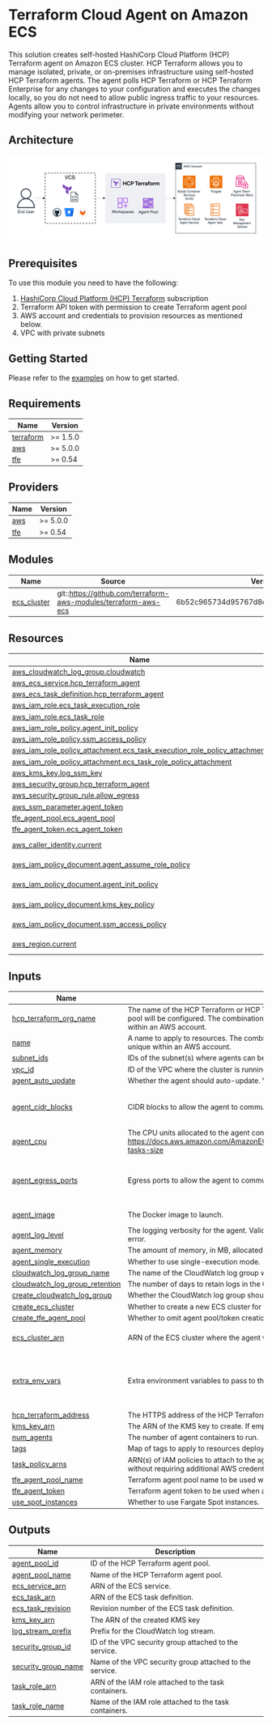 <!-- BEGIN_TF_DOCS -->
# Terraform Cloud Agent on Amazon ECS

This solution creates self-hosted HashiCorp Cloud Platform (HCP) Terraform agent on Amazon ECS cluster. HCP Terraform allows you to manage isolated, private, or on-premises infrastructure using self-hosted HCP Terraform agents. The agent polls HCP Terraform or HCP Terraform Enterprise for any changes to your configuration and executes the changes locally, so you do not need to allow public ingress traffic to your resources. Agents allow you to control infrastructure in private environments without modifying your network perimeter.

## Architecture

![Terraform Cloud Agent on Amazon ECS architecture](/assets/architecture.png)

## Prerequisites

To use this module you need to have the following:
1. [HashiCorp Cloud Platform (HCP) Terraform](https://www.hashicorp.com/products/terraform) subscription
2. Terraform API token with permission to create Terraform agent pool
3. AWS account and credentials to provision resources as mentioned below.
4. VPC with private subnets

## Getting Started

Please refer to the [examples](./examples/basic) on how to get started.

## Requirements

| Name | Version |
|------|---------|
| <a name="requirement_terraform"></a> [terraform](#requirement\_terraform) | >= 1.5.0 |
| <a name="requirement_aws"></a> [aws](#requirement\_aws) | >= 5.0.0 |
| <a name="requirement_tfe"></a> [tfe](#requirement\_tfe) | >= 0.54 |

## Providers

| Name | Version |
|------|---------|
| <a name="provider_aws"></a> [aws](#provider\_aws) | >= 5.0.0 |
| <a name="provider_tfe"></a> [tfe](#provider\_tfe) | >= 0.54 |

## Modules

| Name | Source | Version |
|------|--------|---------|
| <a name="module_ecs_cluster"></a> [ecs\_cluster](#module\_ecs\_cluster) | git::https://github.com/terraform-aws-modules/terraform-aws-ecs | 6b52c965734d95767d8e20d965afcd0db29dae5e |

## Resources

| Name | Type |
|------|------|
| [aws_cloudwatch_log_group.cloudwatch](https://registry.terraform.io/providers/hashicorp/aws/latest/docs/resources/cloudwatch_log_group) | resource |
| [aws_ecs_service.hcp_terraform_agent](https://registry.terraform.io/providers/hashicorp/aws/latest/docs/resources/ecs_service) | resource |
| [aws_ecs_task_definition.hcp_terraform_agent](https://registry.terraform.io/providers/hashicorp/aws/latest/docs/resources/ecs_task_definition) | resource |
| [aws_iam_role.ecs_task_execution_role](https://registry.terraform.io/providers/hashicorp/aws/latest/docs/resources/iam_role) | resource |
| [aws_iam_role.ecs_task_role](https://registry.terraform.io/providers/hashicorp/aws/latest/docs/resources/iam_role) | resource |
| [aws_iam_role_policy.agent_init_policy](https://registry.terraform.io/providers/hashicorp/aws/latest/docs/resources/iam_role_policy) | resource |
| [aws_iam_role_policy.ssm_access_policy](https://registry.terraform.io/providers/hashicorp/aws/latest/docs/resources/iam_role_policy) | resource |
| [aws_iam_role_policy_attachment.ecs_task_execution_role_policy_attachment](https://registry.terraform.io/providers/hashicorp/aws/latest/docs/resources/iam_role_policy_attachment) | resource |
| [aws_iam_role_policy_attachment.ecs_task_role_policy_attachment](https://registry.terraform.io/providers/hashicorp/aws/latest/docs/resources/iam_role_policy_attachment) | resource |
| [aws_kms_key.log_ssm_key](https://registry.terraform.io/providers/hashicorp/aws/latest/docs/resources/kms_key) | resource |
| [aws_security_group.hcp_terraform_agent](https://registry.terraform.io/providers/hashicorp/aws/latest/docs/resources/security_group) | resource |
| [aws_security_group_rule.allow_egress](https://registry.terraform.io/providers/hashicorp/aws/latest/docs/resources/security_group_rule) | resource |
| [aws_ssm_parameter.agent_token](https://registry.terraform.io/providers/hashicorp/aws/latest/docs/resources/ssm_parameter) | resource |
| [tfe_agent_pool.ecs_agent_pool](https://registry.terraform.io/providers/hashicorp/tfe/latest/docs/resources/agent_pool) | resource |
| [tfe_agent_token.ecs_agent_token](https://registry.terraform.io/providers/hashicorp/tfe/latest/docs/resources/agent_token) | resource |
| [aws_caller_identity.current](https://registry.terraform.io/providers/hashicorp/aws/latest/docs/data-sources/caller_identity) | data source |
| [aws_iam_policy_document.agent_assume_role_policy](https://registry.terraform.io/providers/hashicorp/aws/latest/docs/data-sources/iam_policy_document) | data source |
| [aws_iam_policy_document.agent_init_policy](https://registry.terraform.io/providers/hashicorp/aws/latest/docs/data-sources/iam_policy_document) | data source |
| [aws_iam_policy_document.kms_key_policy](https://registry.terraform.io/providers/hashicorp/aws/latest/docs/data-sources/iam_policy_document) | data source |
| [aws_iam_policy_document.ssm_access_policy](https://registry.terraform.io/providers/hashicorp/aws/latest/docs/data-sources/iam_policy_document) | data source |
| [aws_region.current](https://registry.terraform.io/providers/hashicorp/aws/latest/docs/data-sources/region) | data source |

## Inputs

| Name | Description | Type | Default | Required |
|------|-------------|------|---------|:--------:|
| <a name="input_hcp_terraform_org_name"></a> [hcp\_terraform\_org\_name](#input\_hcp\_terraform\_org\_name) | The name of the HCP Terraform or HCP Terraform Enterprise organization where the agent pool will be configured. The combination of `hcp_terraform_org_name` and `name` must be unique within an AWS account. | `string` | n/a | yes |
| <a name="input_name"></a> [name](#input\_name) | A name to apply to resources. The combination of `name` and `hcp_terraform_org_name` must be unique within an AWS account. | `string` | n/a | yes |
| <a name="input_subnet_ids"></a> [subnet\_ids](#input\_subnet\_ids) | IDs of the subnet(s) where agents can be deployed | `list(string)` | n/a | yes |
| <a name="input_vpc_id"></a> [vpc\_id](#input\_vpc\_id) | ID of the VPC where the cluster is running. | `string` | n/a | yes |
| <a name="input_agent_auto_update"></a> [agent\_auto\_update](#input\_agent\_auto\_update) | Whether the agent should auto-update. Valid values are minor, patch, and disabled. | `string` | `"minor"` | no |
| <a name="input_agent_cidr_blocks"></a> [agent\_cidr\_blocks](#input\_agent\_cidr\_blocks) | CIDR blocks to allow the agent to communicate with the HCP Terraform instance. | `list(string)` | <pre>[<br>  "0.0.0.0/0"<br>]</pre> | no |
| <a name="input_agent_cpu"></a> [agent\_cpu](#input\_agent\_cpu) | The CPU units allocated to the agent container(s). See https://docs.aws.amazon.com/AmazonECS/latest/developerguide/AWS_Fargate.html#fargate-tasks-size | `number` | `256` | no |
| <a name="input_agent_egress_ports"></a> [agent\_egress\_ports](#input\_agent\_egress\_ports) | Egress ports to allow the agent to communicate with the HCP Terraform instance. | `set(string)` | <pre>[<br>  "443",<br>  "7146"<br>]</pre> | no |
| <a name="input_agent_image"></a> [agent\_image](#input\_agent\_image) | The Docker image to launch. | `string` | `"hashicorp/tfc-agent:latest"` | no |
| <a name="input_agent_log_level"></a> [agent\_log\_level](#input\_agent\_log\_level) | The logging verbosity for the agent. Valid values are trace, debug, info (default), warn, and error. | `string` | `"info"` | no |
| <a name="input_agent_memory"></a> [agent\_memory](#input\_agent\_memory) | The amount of memory, in MB, allocated to the agent container(s). | `number` | `512` | no |
| <a name="input_agent_single_execution"></a> [agent\_single\_execution](#input\_agent\_single\_execution) | Whether to use single-execution mode. | `bool` | `true` | no |
| <a name="input_cloudwatch_log_group_name"></a> [cloudwatch\_log\_group\_name](#input\_cloudwatch\_log\_group\_name) | The name of the CloudWatch log group where agent logs will be sent. | `string` | `"/hcp/hcp-terraform-agent"` | no |
| <a name="input_cloudwatch_log_group_retention"></a> [cloudwatch\_log\_group\_retention](#input\_cloudwatch\_log\_group\_retention) | The number of days to retain logs in the CloudWatch log group. | `number` | `365` | no |
| <a name="input_create_cloudwatch_log_group"></a> [create\_cloudwatch\_log\_group](#input\_create\_cloudwatch\_log\_group) | Whether the CloudWatch log group should be created. | `bool` | `true` | no |
| <a name="input_create_ecs_cluster"></a> [create\_ecs\_cluster](#input\_create\_ecs\_cluster) | Whether to create a new ECS cluster for the agent. | `bool` | `true` | no |
| <a name="input_create_tfe_agent_pool"></a> [create\_tfe\_agent\_pool](#input\_create\_tfe\_agent\_pool) | Whether to omit agent pool/token creation | `bool` | `true` | no |
| <a name="input_ecs_cluster_arn"></a> [ecs\_cluster\_arn](#input\_ecs\_cluster\_arn) | ARN of the ECS cluster where the agent will be deployed. | `string` | `"arn:aws:ecs:us-west-2:000000000000:cluster/ecs-basic"` | no |
| <a name="input_extra_env_vars"></a> [extra\_env\_vars](#input\_extra\_env\_vars) | Extra environment variables to pass to the agent container. | <pre>list(object({<br>    name  = string<br>    value = string<br>  }))</pre> | `[]` | no |
| <a name="input_hcp_terraform_address"></a> [hcp\_terraform\_address](#input\_hcp\_terraform\_address) | The HTTPS address of the HCP Terraform or HCP Terraform Enterprise instance. | `string` | `"https://app.terraform.io"` | no |
| <a name="input_kms_key_arn"></a> [kms\_key\_arn](#input\_kms\_key\_arn) | The ARN of the KMS key to create. If empty, a new key will be created. | `string` | `""` | no |
| <a name="input_num_agents"></a> [num\_agents](#input\_num\_agents) | The number of agent containers to run. | `number` | `1` | no |
| <a name="input_tags"></a> [tags](#input\_tags) | Map of tags to apply to resources deployed by this solution. | `map(any)` | `null` | no |
| <a name="input_task_policy_arns"></a> [task\_policy\_arns](#input\_task\_policy\_arns) | ARN(s) of IAM policies to attach to the agent task. Determines what actions the agent can take without requiring additional AWS credentials. | `list(string)` | `[]` | no |
| <a name="input_tfe_agent_pool_name"></a> [tfe\_agent\_pool\_name](#input\_tfe\_agent\_pool\_name) | Terraform agent pool name to be used when agent creation is omitted | `string` | `""` | no |
| <a name="input_tfe_agent_token"></a> [tfe\_agent\_token](#input\_tfe\_agent\_token) | Terraform agent token to be used when agent creation is omitted | `string` | `""` | no |
| <a name="input_use_spot_instances"></a> [use\_spot\_instances](#input\_use\_spot\_instances) | Whether to use Fargate Spot instances. | `bool` | `false` | no |

## Outputs

| Name | Description |
|------|-------------|
| <a name="output_agent_pool_id"></a> [agent\_pool\_id](#output\_agent\_pool\_id) | ID of the HCP Terraform agent pool. |
| <a name="output_agent_pool_name"></a> [agent\_pool\_name](#output\_agent\_pool\_name) | Name of the HCP Terraform agent pool. |
| <a name="output_ecs_service_arn"></a> [ecs\_service\_arn](#output\_ecs\_service\_arn) | ARN of the ECS service. |
| <a name="output_ecs_task_arn"></a> [ecs\_task\_arn](#output\_ecs\_task\_arn) | ARN of the ECS task definition. |
| <a name="output_ecs_task_revision"></a> [ecs\_task\_revision](#output\_ecs\_task\_revision) | Revision number of the ECS task definition. |
| <a name="output_kms_key_arn"></a> [kms\_key\_arn](#output\_kms\_key\_arn) | The ARN of the created KMS key |
| <a name="output_log_stream_prefix"></a> [log\_stream\_prefix](#output\_log\_stream\_prefix) | Prefix for the CloudWatch log stream. |
| <a name="output_security_group_id"></a> [security\_group\_id](#output\_security\_group\_id) | ID of the VPC security group attached to the service. |
| <a name="output_security_group_name"></a> [security\_group\_name](#output\_security\_group\_name) | Name of the VPC security group attached to the service. |
| <a name="output_task_role_arn"></a> [task\_role\_arn](#output\_task\_role\_arn) | ARN of the IAM role attached to the task containers. |
| <a name="output_task_role_name"></a> [task\_role\_name](#output\_task\_role\_name) | Name of the IAM role attached to the task containers. |
<!-- END_TF_DOCS -->